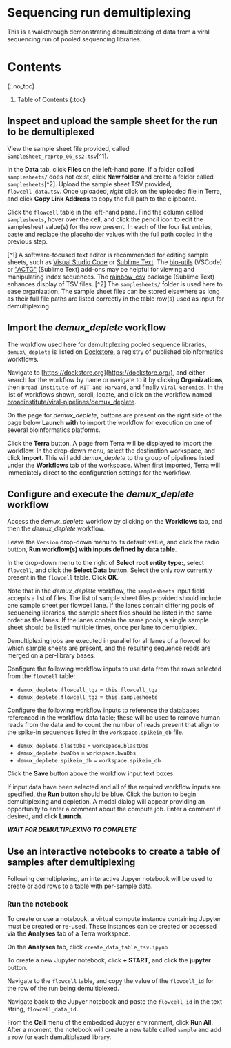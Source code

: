 # Sequencing run demultiplexing

This is a walkthrough demonstrating demultiplexing of data from a viral sequencing run of pooled sequencing libraries.

# Contents
{:.no_toc}

1. Table of Contents
{:toc}

## Inspect and upload the sample sheet for the run to be demultiplexed

View the sample sheet file provided, called `SampleSheet_reprep_06_ss2.tsv`[^1].

In the **Data** tab, click **Files** on the left-hand pane. If a folder called `samplesheets/` does not exist, click **New folder** and create a folder called `samplesheets`[^2]. Upload the sample sheet TSV provided, `flowcell_data.tsv`. Once uploaded, _right_ click on the uploaded file in Terra, and click **Copy Link Address** to copy the full path to the clipboard.

Click the `flowcell` table in the left-hand pane. Find the column called `samplesheets`, hover over the cell, and click the pencil icon to edit the samplesheet value(s) for the row present. In each of the four list entries, paste and replace the placeholder values with the full path copied in the previous step.

[^1] A software-focused text editor is recommended for editing sample sheets, such as [Visual Studio Code](https://code.visualstudio.com/) or [Sublime Text](https://www.sublimetext.com/). The [bio-utils](https://marketplace.visualstudio.com/items?itemName=teselagen.vscode-bio-utils) (VSCode) or ["ACTG"](https://packagecontrol.io/packages/ACTG) (Sublime Text) add-ons may be helpful for viewing and manipulating index sequences. The [rainbow_csv](https://packagecontrol.io/packages/rainbow_csv) package (Sublime Text) enhances display of TSV files.
[^2] The `samplesheets/` folder is used here to ease organization. The sample sheet files can be stored elsewhere as long as their full file paths are listed correctly in the table row(s) used as input for demultiplexing.

## Import the _demux\_deplete_ workflow

The workflow used here for demultiplexing pooled sequence libraries, `demux\_deplete` is listed on [Dockstore](https://dockstore.org/), a registry of published bioinformatics workflows.

Navigate to [https://dockstore.org](https://dockstore.org/), and either search for the workflow by name or navigate to it by clicking **Organizations**, then `Broad Institute of MIT and Harvard`, and finally `Viral Genomics`. 
In the list of workflows shown, scroll, locate, and click on the workflow named [broadinstitute/viral-pipelines/demux_deplete](https://dockstore.org/workflows/github.com/broadinstitute/viral-pipelines/demux_deplete:master?tab=info).

On the page for _demux\_deplete_, buttons are present on the right side of the page below **Launch with** to import the workflow for execution on one of several bioinformatics platforms.

Click the **Terra** button. A page from Terra will be displayed to import the workflow. In the drop-down menu, select the destination workspace, and click **Import**.
This will add _demux\_deplete_ to the group of pipelines listed under the **Workflows** tab of the workspace.
When first imported, Terra will immediately direct to the configuration settings for the workflow.

## Configure and execute the _demux\_deplete_ workflow

Access the _demux\_deplete_ workflow by clicking on the **Workflows** tab, and then the _demux\_deplete_ workflow.

Leave the `Version` drop-down menu to its default value, and click the radio button, **Run workflow(s) with inputs defined by data table**.

In the drop-down menu to the right of **Select root entity type:**, select `flowcell`, and click the **Select Data** button. Select the only row currently present in the `flowcell` table. Click **OK**.

Note that in the _demux\_deplete_ workflow, the `samplesheets` input field accepts a list of files.
The list of sample sheet files provided should include one sample sheet per flowcell lane. 
If the lanes contain differing pools of sequencing libraries, the sample sheet files should be listed in the same order as the lanes.
If the lanes contain the same pools, a single sample sheet should be listed multiple times, once per lane to demultiplex.

Demultiplexing jobs are executed in parallel for all lanes of a flowcell for which sample sheets are present, and the resulting sequence reads are merged on a per-library bases.

Configure the following workflow inputs to use data from the rows selected from the `flowcell` table:
 - `demux_deplete.flowcell_tgz` = `this.flowcell_tgz`
 - `demux_deplete.flowcell_tgz` = `this.samplesheets`

Configure the following workflow inputs to reference the databases referenced in the workflow data table; these will be used to remove human reads from the data and to count the number of reads present that align to the spike-in sequences listed in the `workspace.spikein_db` file.
 - `demux_deplete.blastDbs` = `workspace.blastDbs`
 - `demux_deplete.bwaDbs` = `workspace.bwaDbs`
 - `demux_deplete.spikein_db` = `workspace.spikein_db`

Click the **Save** button above the workflow input text boxes.

If input data have been selected and all of the required workflow inputs are specified, the **Run** button should be blue. Click the button to begin demultiplexing and depletion. A modal dialog will appear providing an opportunity to enter a comment about the compute job. Enter a comment if desired, and click **Launch**.

**_WAIT FOR DEMULTIPLEXING TO COMPLETE_**

## Use an interactive notebooks to create a table of samples after demultiplexing

Following demultiplexing, an interactive Jupyer notebook will be used to create or add rows to a table with per-sample data.

### Run the notebook

To create or use a notebook, a virtual compute instance containing Jupyter must be created or re-used.
These instances can be created or accessed via the **Analyses** tab of a Terra workspace.

On the **Analyses** tab, click `create_data_table_tsv.ipynb`

To create a new Jupyter notebook, click **+ START**, and click the **jupyter** button.

Navigate to the `flowcell` table, and copy the value of the `flowcell_id` for the row of the run being demultiplexed.

Navigate back to the Jupyer notebook and paste the `flowcell_id` in the text string, `flowcell_data_id`. 

From the **Cell** menu of the embedded Jupyer environment, click **Run All**. After a moment, the notebook will create a new table called `sample` and add a row for each demultiplexed library.
